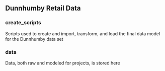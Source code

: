 ## Dunnhumby Retail Data

### create_scripts
Scripts used to create and import, transform, and load the final data model for the Dunnhumby data set

### data
Data, both raw and modeled for projects, is stored here
